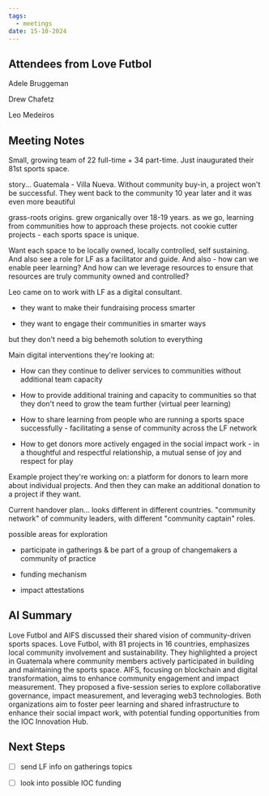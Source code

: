 ```yaml
---
tags:
  - meetings
date: 15-10-2024
---
```



## Attendees from Love Futbol

Adele Bruggeman

Drew Chafetz

Leo Medeiros

## Meeting Notes

Small, growing team of 22 full-time + 34 part-time. Just inaugurated their 81st sports space.

story... Guatemala - Villa Nueva. Without community buy-in, a project won't be successful. They went back to the community 10 year later and it was even more beautiful

grass-roots origins. grew organically over 18-19 years. as we go, learning from communities how to approach these projects. not cookie cutter projects - each sports space is unique.

Want each space to be locally owned, locally controlled, self sustaining. And also see a role for LF as a facilitator and guide. And also - how can we enable peer learning? And how can we leverage resources to ensure that resources are truly community owned and controlled?

Leo came on to work with LF as a digital consultant. 

- they want to make their fundraising process smarter

- they want to engage their communities in smarter ways

but they don't need a big behemoth solution to everything

Main digital interventions they're looking at:

- How can they continue to deliver services to communities without additional team capacity

- How to provide additional training and capacity to communities so that they don't need to grow the team further (virtual peer learning)

- How to share learning from people who are running a sports space successfully - facilitating a sense of community across the LF network

- How to get donors more actively engaged in the social impact work - in a thoughtful and respectful relationship, a mutual sense of joy and respect for play

Example project they're working on: a platform for donors to learn more about individual projects. And then they can make an additional donation to a project if they want.

Current handover plan... looks different in different countries. "community network" of community leaders, with different "community captain" roles. 

possible areas for exploration

- participate in gatherings & be part of a group of changemakers a community of practice

- funding mechanism

- impact attestations

## AI Summary

Love Futbol and AIFS discussed their shared vision of community-driven sports spaces. Love Futbol, with 81 projects in 16 countries, emphasizes local community involvement and sustainability. They highlighted a project in Guatemala where community members actively participated in building and maintaining the sports space. AIFS, focusing on blockchain and digital transformation, aims to enhance community engagement and impact measurement. They proposed a five-session series to explore collaborative governance, impact measurement, and leveraging web3 technologies. Both organizations aim to foster peer learning and shared infrastructure to enhance their social impact work, with potential funding opportunities from the IOC Innovation Hub.

## Next Steps

- [ ] send LF info on gatherings topics

- [ ] look into possible IOC funding